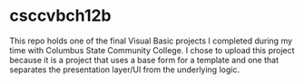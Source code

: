 # csccvbch12b

This repo holds one of the final Visual Basic projects I completed during my time with Columbus State Community College. I chose to upload this project because it is a project that uses a base form for a template and one that separates the presentation layer/UI from the underlying logic.
